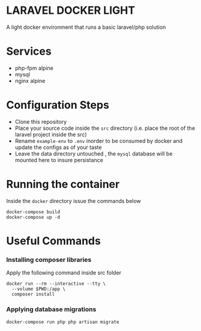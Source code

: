 # LARAVEL DOCKER LIGHT
A light docker environment that runs a basic laravel/php solution

# Services
- php-fpm alpine
- mysql
- nginx alpine

# Configuration Steps
- Clone this repository
- Place your source code inside the `src` directory (i.e. place the root of the laravel project inside the src)
- Rename `example-env` to `.env` inorder to be consumed by docker and update the configs as of your taste
- Leave the data directory untouched , the `mysql` database will be mounted here to insure persistance


# Running the container
Inside the `docker` directory issue the commands below

```
docker-compose build
docker-compose up -d
```

# Useful Commands

### Installing composer libraries
Apply the following command inside src folder
```
docker run --rm --interactive --tty \
  --volume $PWD:/app \
  composer install
```

### Applying database migrations
```
docker-compose run php php artisan migrate
```